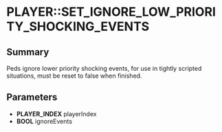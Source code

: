 # PLAYER::SET_IGNORE_LOW_PRIORITY_SHOCKING_EVENTS

## Summary
Peds ignore lower priority shocking events, for use in tightly scripted situations, must be reset to false when finished.

## Parameters
* **PLAYER_INDEX** playerIndex
* **BOOL** ignoreEvents